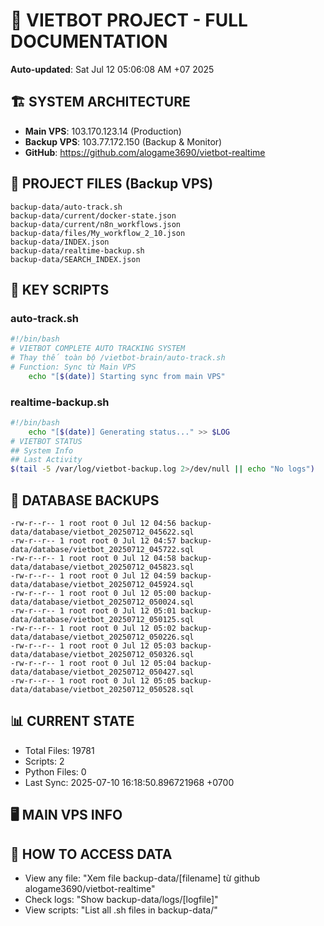 # 🤖 VIETBOT PROJECT - FULL DOCUMENTATION
**Auto-updated**: Sat Jul 12 05:06:08 AM +07 2025

## 🏗️ SYSTEM ARCHITECTURE
- **Main VPS**: 103.170.123.14 (Production)
- **Backup VPS**: 103.77.172.150 (Backup & Monitor)
- **GitHub**: https://github.com/alogame3690/vietbot-realtime

## 📁 PROJECT FILES (Backup VPS)
```
backup-data/auto-track.sh
backup-data/current/docker-state.json
backup-data/current/n8n_workflows.json
backup-data/files/My_workflow_2_10.json
backup-data/INDEX.json
backup-data/realtime-backup.sh
backup-data/SEARCH_INDEX.json
```

## 🔧 KEY SCRIPTS
### auto-track.sh
```bash
#!/bin/bash
# VIETBOT COMPLETE AUTO TRACKING SYSTEM
# Thay thế toàn bộ /vietbot-brain/auto-track.sh
# Function: Sync từ Main VPS
    echo "[$(date)] Starting sync from main VPS"
```
### realtime-backup.sh
```bash
#!/bin/bash
    echo "[$(date)] Generating status..." >> $LOG
# VIETBOT STATUS
## System Info
## Last Activity
$(tail -5 /var/log/vietbot-backup.log 2>/dev/null || echo "No logs")
```

## 💾 DATABASE BACKUPS
```
-rw-r--r-- 1 root root 0 Jul 12 04:56 backup-data/database/vietbot_20250712_045622.sql
-rw-r--r-- 1 root root 0 Jul 12 04:57 backup-data/database/vietbot_20250712_045722.sql
-rw-r--r-- 1 root root 0 Jul 12 04:58 backup-data/database/vietbot_20250712_045823.sql
-rw-r--r-- 1 root root 0 Jul 12 04:59 backup-data/database/vietbot_20250712_045924.sql
-rw-r--r-- 1 root root 0 Jul 12 05:00 backup-data/database/vietbot_20250712_050024.sql
-rw-r--r-- 1 root root 0 Jul 12 05:01 backup-data/database/vietbot_20250712_050125.sql
-rw-r--r-- 1 root root 0 Jul 12 05:02 backup-data/database/vietbot_20250712_050226.sql
-rw-r--r-- 1 root root 0 Jul 12 05:03 backup-data/database/vietbot_20250712_050326.sql
-rw-r--r-- 1 root root 0 Jul 12 05:04 backup-data/database/vietbot_20250712_050427.sql
-rw-r--r-- 1 root root 0 Jul 12 05:05 backup-data/database/vietbot_20250712_050528.sql
```

## 📊 CURRENT STATE
- Total Files: 19781
- Scripts: 2
- Python Files: 0
- Last Sync: 2025-07-10 16:18:50.896721968 +0700

## 🖥️ MAIN VPS INFO


## 🚨 HOW TO ACCESS DATA
- View any file: "Xem file backup-data/[filename] từ github alogame3690/vietbot-realtime"
- Check logs: "Show backup-data/logs/[logfile]"
- View scripts: "List all .sh files in backup-data/"
